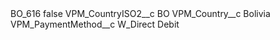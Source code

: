 <?xml version="1.0" encoding="UTF-8"?>
<CustomMetadata xmlns="http://soap.sforce.com/2006/04/metadata" xmlns:xsi="http://www.w3.org/2001/XMLSchema-instance" xmlns:xsd="http://www.w3.org/2001/XMLSchema">
    <label>BO_616</label>
    <protected>false</protected>
    <values>
        <field>VPM_CountryISO2__c</field>
        <value xsi:type="xsd:string">BO</value>
    </values>
    <values>
        <field>VPM_Country__c</field>
        <value xsi:type="xsd:string">Bolivia</value>
    </values>
    <values>
        <field>VPM_PaymentMethod__c</field>
        <value xsi:type="xsd:string">W_Direct Debit</value>
    </values>
</CustomMetadata>
